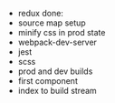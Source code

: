 - redux
done:
- source map setup
- minify css in prod state
- webpack-dev-server
- jest
- scss
- prod and dev builds
- first component
- index to build stream